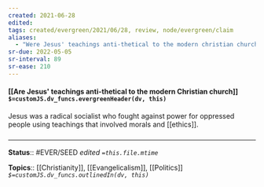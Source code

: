 ```yaml
---
created: 2021-06-28
edited: 
tags: created/evergreen/2021/06/28, review, node/evergreen/claim
aliases:
  - "Were Jesus' teachings anti-thetical to the modern christian church?"
sr-due: 2022-05-05
sr-interval: 89
sr-ease: 210
---
```


#### [[Are Jesus' teachings anti-thetical to the modern Christian church]] `$=customJS.dv_funcs.evergreenHeader(dv, this)`

Jesus was a radical socialist who fought against power for oppressed people using teachings that involved morals and [[ethics]]. 

### <hr class="footnote"/>

**Status**:: #EVER/SEED
*edited `=this.file.mtime`*

**Topics**:: [[Christianity]], [[Evangelicalism]], [[Politics]] 
*`$=customJS.dv_funcs.outlinedIn(dv, this)`*


